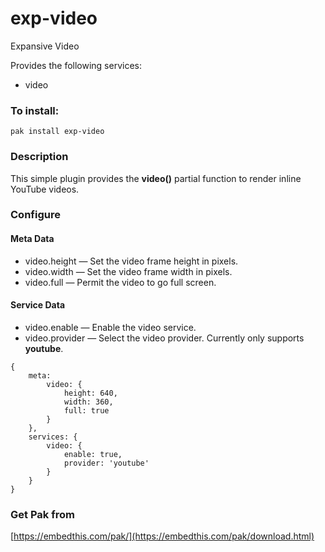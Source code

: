 exp-video
===

Expansive Video

Provides the following services:

* video

### To install:

    pak install exp-video

### Description

This simple plugin provides the **video()** partial function to render inline YouTube videos.

### Configure

#### Meta Data

* video.height &mdash; Set the video frame height in pixels.
* video.width &mdash; Set the video frame width in pixels.
* video.full &mdash; Permit the video to go full screen.

#### Service Data

* video.enable &mdash; Enable the video service.
* video.provider &mdash; Select the video provider. Currently only supports **youtube**.


```
{
    meta:
        video: {
            height: 640,
            width: 360,
            full: true
        }
    },
    services: {
        video: {
            enable: true,
            provider: 'youtube'
        }
    }
}
```

### Get Pak from

[https://embedthis.com/pak/](https://embedthis.com/pak/download.html)
